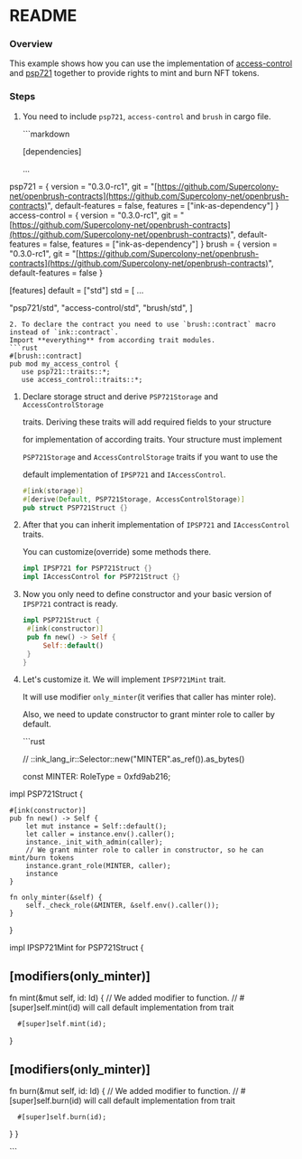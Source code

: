 # README

### Overview

This example shows how you can use the implementation of [access-control](https://github.com/Supercolony-net/openbrush-contracts/tree/cd029a4890bf4807ab1d5997ad423b598d76e651/examples/access-control/contracts/access/access-control/README.md) and [psp721](https://github.com/Supercolony-net/openbrush-contracts/tree/cd029a4890bf4807ab1d5997ad423b598d76e651/examples/access-control/contracts/token/psp721/README.md) together to provide rights to mint and burn NFT tokens.

### Steps

1. You need to include `psp721`, `access-control` and `brush` in cargo file.

   \`\`\`markdown

   \[dependencies\]

   ...

psp721 = { version = "0.3.0-rc1", git = "[https://github.com/Supercolony-net/openbrush-contracts](https://github.com/Supercolony-net/openbrush-contracts)", default-features = false, features = \["ink-as-dependency"\] } access-control = { version = "0.3.0-rc1", git = "[https://github.com/Supercolony-net/openbrush-contracts](https://github.com/Supercolony-net/openbrush-contracts)", default-features = false, features = \["ink-as-dependency"\] } brush = { version = "0.3.0-rc1", git = "[https://github.com/Supercolony-net/openbrush-contracts](https://github.com/Supercolony-net/openbrush-contracts)", default-features = false }

\[features\] default = \["std"\] std = \[ ...

"psp721/std", "access-control/std", "brush/std", \]

```text
2. To declare the contract you need to use `brush::contract` macro instead of `ink::contract`. 
Import **everything** from according trait modules.
```rust
#[brush::contract]
pub mod my_access_control {
   use psp721::traits::*;
   use access_control::traits::*;
```

1. Declare storage struct and derive `PSP721Storage` and `AccessControlStorage` 

   traits. Deriving these traits will add required fields to your structure 

   for implementation of according traits. Your structure must implement 

   `PSP721Storage` and `AccessControlStorage` traits if you want to use the 

   default implementation of `IPSP721` and `IAccessControl`.

   ```rust
   #[ink(storage)]
   #[derive(Default, PSP721Storage, AccessControlStorage)]
   pub struct PSP721Struct {}
   ```

2. After that you can inherit implementation of `IPSP721` and `IAccessControl` traits.

   You can customize\(override\) some methods there.

   ```rust
   impl IPSP721 for PSP721Struct {}
   impl IAccessControl for PSP721Struct {}
   ```

3. Now you only need to define constructor and your basic version of `IPSP721` contract is ready.

   ```rust
   impl PSP721Struct {
    #[ink(constructor)]
    pub fn new() -> Self {
        Self::default()
    }
   }
   ```

4. Let's customize it. We will implement `IPSP721Mint` trait.

   It will use modifier `only_minter`\(it verifies that caller has minter role\).

   Also, we need to update constructor to grant minter role to caller by default.

   \`\`\`rust

   // ::ink\_lang\_ir::Selector::new\("MINTER".as\_ref\(\)\).as\_bytes\(\)

   const MINTER: RoleType = 0xfd9ab216;

impl PSP721Struct {

```text
#[ink(constructor)]
pub fn new() -> Self {
    let mut instance = Self::default();
    let caller = instance.env().caller();
    instance._init_with_admin(caller);
    // We grant minter role to caller in constructor, so he can mint/burn tokens
    instance.grant_role(MINTER, caller);
    instance
}

fn only_minter(&self) {
    self._check_role(&MINTER, &self.env().caller());
}
```

}

impl IPSP721Mint for PSP721Struct {

## \[modifiers\(only\_minter\)\]

fn mint\(&mut self, id: Id\) { // We added modifier to function. // \#\[super\]self.mint\(id\) will call default implementation from trait

```text
  #[super]self.mint(id);
```

}

## \[modifiers\(only\_minter\)\]

fn burn\(&mut self, id: Id\) { // We added modifier to function. // \#\[super\]self.burn\(id\) will call default implementation from trait

```text
  #[super]self.burn(id);
```

} }

\`\`\`


